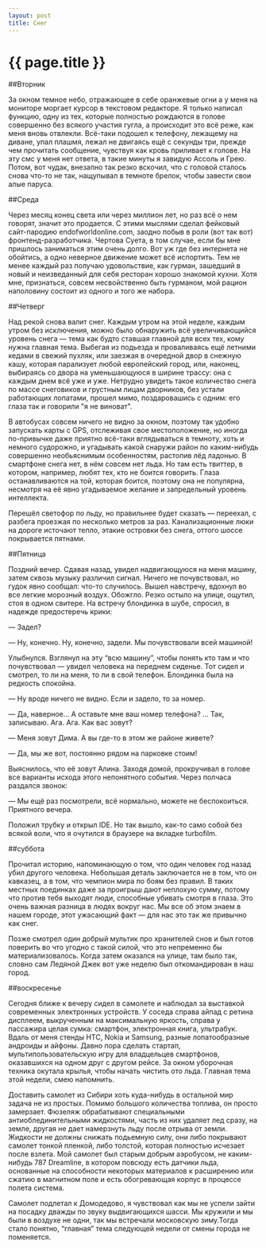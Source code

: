 ```yaml
---
layout: post
title: Снег
---
```

# {{ page.title }}

##Вторник

За окном темное небо, отражающее в себе оранжевые огни  а у меня на мониторе моргает курсор в текстовом редакторе. Я только написал функцию, одну из тех, которые полностью рождаются в голове совершенно без всякого участия гугла, а происходит это всё реже, как меня вновь отвлекли. Всё-таки подошел к телефону, лежащему на диване, упал плашмя, лежал не двигаясь ещё с секунды три, прежде чем прочитать сообщение, чувствуя как кровь приливает к голове. На эту смс у меня нет ответа, в такие минуты я завидую Ассоль и Грею. Потом, вот чудак, внезапно так резко вскочил, что с головой сталось снова что-то не так, нащупывал в темноте брелок, чтобы завести свои алые паруса.

##Среда

Через месяц конец света или через миллион лет, но раз всё о нем говорят, значит это продается. С этими мыслями сделал фейковый сайт-пародию endofworldonline.com, заодно побыв в роли (вот так вот) фронтенд-разработчика. Чертова Суета, в том случае, если бы мне пришлось заниматься этим очень долго. Вот уж где без интернета не обойтись, а одно неверное движение может всё испортить. Тем не менее каждый раз получаю удовольствие, как гурман, зашедший в новый и неизведанный для себя ресторан хорошо знакомой кухни. Хотя мне, признаться, совсем несвойственно быть гурманом, мой рацион наполовину состоит из одного и того же набора.

##Четверг

Над рекой снова валит снег. Каждым утром на этой неделе, каждым утром без исключения, можно было обнаружить всё увеличивающийся уровень снега — тема как будто ставшая главной для всех тех, кому нужна главная тема. Выбегая из подьезда и проваливаясь ещё летними кедами в свежий пухляк, или заезжая в очередной двор в снежную кашу, которая парализует любой европейский город, или, наконец, выбираясь со двора на уменьшающуюся в ширине трассу: она с каждым днем всё уже и уже. Нетрудно увидеть такое количество снега по массе снеговиков и грустным лицам дворников, без устали работающих лопатами, прошел мимо, поздаровашись с одним: его глаза так и говорили "я не виноват". 

В автобусах совсем ничего не видно за окном, поэтому так удобно запускать карты с GPS, отслеживая свое местоположение, но иногда по-привычке даже приятно всё-таки вглядываться в темноту, хоть и немного судорожно, и угадывать какой снаружи район по каким-нибудь совершенно необьяснимым особенностям, растопив лёд ладонью. В смартфоне снега нет, в нём совсем нет льда. Но там есть твиттер, в котором, например, любят тех, кто не боится говорить. Глаза останавливаются на той, которая боится, поэтому она не популярна, несмотря на её явно угадываемое желание и запредельный уровень интеллекта.

Перешёл светофор по льду, но правильнее будет сказать — переехал, с разбега проезжая по несколько метров за раз. Канализационные люки на дороге источают тепло, этакие островки без снега, оттого шоссе покрывается пятнами.

##Пятница

Поздний вечер. Сдавая назад, увидел надвигающуюся на меня машину, затем сквозь музыку различил сигнал. Ничего не почувствовал, но гудок явно сообщал: что-то случилось. Вышел навстречу, вдохнул во все легкие морозный воздух. Обожгло. Резко остыло на улице, ощутил, стоя в одном свитере. На встречу блондинка в шубе, спросил, в надежде предостеречь крики:

— Задел?

— Ну, конечно. Ну, конечно, задели. Мы почувствовали всей машиной!

Улыбнулся. Взглянул на эту “всю машину”, чтобы понять кто там и что почувствовал — увидел человека на переднем сиденье. Тот сидел и смотрел, то ли на меня, то ли в свой телефон. Блондинка была на редкость спокойна.

— Ну вроде ничего не видно. Если и задело, то за номер.

— Да, наверное... А оставьте мне ваш номер телефона? … Так, записываю. Ага. Ага. Как вас зовут?

— Меня зовут Дима. А вы где-то в этом же районе живете?

— Да, мы же вот, постоянно рядом на парковке стоим!


Выяснилось, что её зовут Алина. Заходя домой, прокручивал в голове все варианты исхода этого непонятного события. Через полчаса раздался звонок:

— Мы ещё раз посмотрели, всё нормально, можете не беспокоиться. Приятного вечера.


Положил трубку и открыл IDE. Но так вышло, как-то само собой без всякой воли, что я очутился в браузере на вкладке turbofilm.

##суббота

Прочитал историю, напоминающую о том, что один человек год назад убил другого человека. Небольшая деталь заключается не в том, что он кавказец, а в том, что чемпион мира по боям без правил. В таких местных поединках даже за проигрыш дают неплохую сумму, потому что против тебя выходят люди, способные убивать смотря в глаза. Это очень важная разница в людях вокруг нас. Мы все об этом знаем в нашем городе, этот ужасающий факт — для нас это так же привычно как снег.

Позже смотрел один добрый мультик про хранителей снов и был готов поверить во что угодно с такой силой, что это непременно бы материализовалось. Когда затем оказался на улице, там было так, словно сам Ледяной Джек вот уже неделю был откомандирован в наш город. 

##воскресенье

Сегодня ближе к вечеру сидел в самолете и наблюдал за выставкой современных электронных устройств. У соседа справа айпад с ретина дисплеем, выкрученным на максимальную яркость, справа у пассажира целая сумка: смартфон, электронная книга, ультрабук. Вдаль от меня стенды HTC, Nokia и Samsung, разные лопатообразные андроиды и айфоны. Давно пора сделать стартап, мультипользовательскую игру для владцельцев смартфонов, оказавшихся на одном друг с другом рейсе. За окном уборочная техника окутала крылья, чтобы начать чистить ото льда. Главная тема этой недели, смею напомнить. 

Доставить самолет из Сибири хоть куда-нибудь в остальной мир задача не из простых. Помимо большого количества топлива, он просто замерзает. Фюзеляж обрабатывают специальными антиоблединительными жидкостями, часть из них удаляет лед сразу, на земле, другая не дает намерзнуть льду после отрыва от земли. Жидкости не должны снижать подьемную силу, они либо покрывают самолет тонкой пленкой, либо толстой, которая полностью исчезает после взлета. Мой самолет был старым добрым аэробусом,  не каким-нибудь 787 Dreamline, в котором повсюду есть датчики льда, основанные на способности некоторых материалов к расширению или сжатию в магнитном поле и есть обогревающая корпус в процессе полета система. 

Самолет подлетал к Домодедово, я чувствовал как мы не успели зайти на посадку дважды по звуку выдвигающихся шасси. Мы кружили и мы были в воздухе не одни, так мы встречали московскую зиму.Тогда стало понятно, “главная” тема следующей недели от смены города не поменяется.